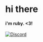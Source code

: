 # hi there
#### i'm ruby. <3! 
[![Discord](https://img.shields.io/discord/418093857394262020?label=discord&style=for-the-badge)](https://hentai.com)
